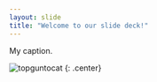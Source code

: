 ```yaml
---
layout: slide
title: "Welcome to our slide deck!"
---
```


My caption.

![topguntocat](https://octodex.github.com/images/topguntocat.png)
{: .center}

